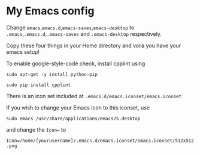 # My Emacs config

Change `emacs`,`emacs.d`,`emacs-saves`,`emacs-desktop` to `.emacs`,`.emacs.d`,`.emacs-saves` and `.emacs-desktop` respectively.

Copy these four things in your Home directory and voila you have your emacs setup!

To enable google-style-code check, install cpplint using 

``
	sudo apt-get -y install python-pip
``

``
	sudo pip install cpplint
``


There is an icon set included at `.emacs.d/emacs.iconset/emacs.iconset`

If you wish to change your Emacs icon to this iconset, use

``
	sudo emacs /usr/share/applications/emacs25.desktop 
``

and change the `Icon=` to

``
	Icon=/home/[yourusername]/.emacs.d/emacs.iconset/emacs.iconset/512x512.png
``
